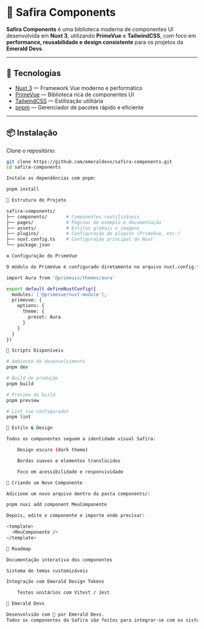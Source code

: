# 💎 Safira Components

**Safira Components** é uma biblioteca moderna de componentes UI desenvolvida em **Nuxt 3**, utilizando **PrimeVue** e **TailwindCSS**, com foco em **performance, reusabilidade e design consistente** para os projetos da **Emerald Devs**.

---

## 🚀 Tecnologias

- [Nuxt 3](https://nuxt.com/) — Framework Vue moderno e performático
- [PrimeVue](https://primevue.org/) — Biblioteca rica de componentes UI
- [TailwindCSS](https://tailwindcss.com/) — Estilização utilitária
- [pnpm](https://pnpm.io/) — Gerenciador de pacotes rápido e eficiente

---

## 📦 Instalação

Clone o repositório:

```bash
git clone https://github.com/emeraldevs/safira-components.git
cd safira-components

Instale as dependências com pnpm:

pnpm install

🧩 Estrutura do Projeto

safira-components/
├── components/       # Componentes reutilizáveis
├── pages/            # Páginas de exemplo e documentação
├── assets/           # Estilos globais e imagens
├── plugins/          # Configuração de plugins (PrimeVue, etc.)
├── nuxt.config.ts    # Configuração principal do Nuxt
└── package.json

⚙️ Configuração do PrimeVue

O módulo do PrimeVue é configurado diretamente no arquivo nuxt.config.ts:

import Aura from '@primeuix/themes/aura'

export default defineNuxtConfig({
  modules: ['@primevue/nuxt-module'],
  primevue: {
    options: {
      theme: {
        preset: Aura
      }
    }
  }
})

🧠 Scripts Disponíveis

# Ambiente de desenvolvimento
pnpm dev

# Build de produção
pnpm build

# Preview do build
pnpm preview

# Lint (se configurado)
pnpm lint

🎨 Estilo & Design

Todos os componentes seguem a identidade visual Safira:

    Design escuro (dark theme)

    Bordas suaves e elementos translúcidos

    Foco em acessibilidade e responsividade

🧱 Criando um Novo Componente

Adicione um novo arquivo dentro da pasta components/:

pnpm nuxi add component MeuComponente

Depois, edite o componente e importe onde precisar:

<template>
  <MeuComponente />
</template>

🧭 Roadmap

Documentação interativa dos componentes

Sistema de temas customizáveis

Integração com Emerald Design Tokens

    Testes unitários com Vitest / Jest

💚 Emerald Devs

Desenvolvido com 💎 por Emerald Devs.
Todos os componentes da Safira são feitos para integrar-se com os sistemas Onyx, Topaz e Sapphire.